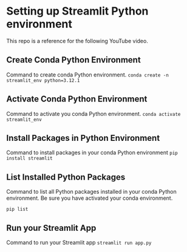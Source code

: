 # Setting up Streamlit Python environment
This repo is a reference for the following YouTube video.

## Create Conda Python Environment

Command to create conda Python environment.
`
conda create -n streamlit_env python=3.12.1
`

## Activate Conda Python Environment

Command to activate you conda Python environment.
`
conda activate streamlit_env
`

## Install Packages in Python Environment

Command to install packages in your conda Python environment
`
pip install streamlit
`

## List Installed Python Packages

Command to list all Python packages installed in your conda Python environment. Be sure you have activated your conda environment. 

`
pip list
`

## Run your Streamlit App

Command to run your Streamlit app
`
streamlit run app.py 
`



